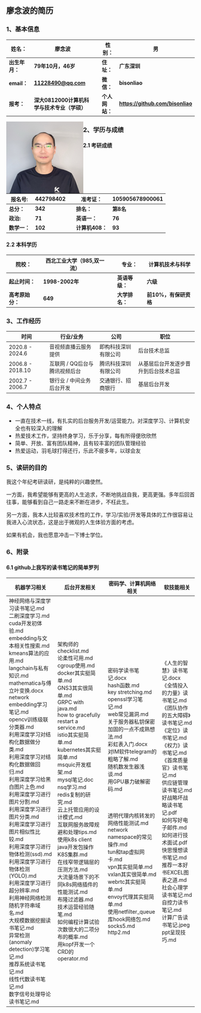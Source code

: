 ## 廖念波的简历

### 1、基本信息

| 姓名：         | 廖念波                                      |      | 性别：         | 男                               |
| -------------- | ------------------------------------------- | ---- | -------------- | -------------------------------- |
| **出生年月：** | **79年10月，46岁**                          |      | **住址：**     | **广东深圳**                     |
| **email：**    | **11228490@qq.com**                         |      | **微信：**     | **bisonliao**                    |
| **报考：**     | **深大0812000计算机科学与技术专业（学硕）** |      | **个人网站：** | **https://github.com/bisonliao** |



<img src="img/bison.png" alt="image-20250228110145713" style="zoom:25%;" align="left" />





### 2、学历与成绩

#### 2.1 考研成绩

| 报名号:      | 442798402 |      | 准考证：        | 105905678900061 |
| ------------ | --------- | ---- | --------------- | --------------- |
| **总分：**   | **342**   |      | **排名：**      | **第8名**       |
| **政治:**    | **71**    |      | **英语一：**    | **76**          |
| **数学一：** | **102**   |      | **计算机408：** | **93**          |

#### 2.2 本科学历

| 院校：           | 西北工业大学（985,双一流） |      | 专业：         | 计算机技术与科学      |
| ---------------- | -------------------------- | ---- | -------------- | --------------------- |
| **起止时间：**   | **1998-2002年**            |      | **英语等级：** | **六级**              |
| **高考原始分：** | **649**                    |      | **大学排名：** | **前10%，有保研资格** |



### 3、工作经历

| 时间             | 行业/业务                     | 公司                 | 职位                                 |
| ---------------- | ----------------------------- | -------------------- | ------------------------------------ |
| 2020.8 - 2024.6  | 音视频直播云服务提供          | 即构科技深圳有限公司 | 后台技术总监                         |
| 2006.8 - 2018.10 | 互联网 / QQ后台与腾讯视频后台 | 腾讯科技深圳有限公司 | 从基层后台开发逐步晋升到后台技术总监 |
| 2002.7 - 2006.7  | 银行业 / 中间业务后台开发     | 交通银行、招商银行   | 基层后台开发                         |



### 4、个人特点

- 一直在技术一线，有扎实的后台服务开发/运营能力。对深度学习、计算机安全也有较深入的理解
- 热爱技术工作，坚持终身学习，乐于分享，每有所得便欣欣然
- 简单、开放、富有团队精神，且有较丰富的团队管理经验
- 热爱运动，羽毛球打得还行，乐此不疲多年，以球会友



### 5、读研的目的

我这个年纪考研读研，是纯粹的兴趣使然。

一方面，我希望能够有更高的人生追求，不断地挑战自我，更高更强。多年后回首往事，能够看到自己一路走来不断在进步，不枉此生。

另一方面，我本人比较喜欢技术性的工作，学习/实验/开发等具体的工作很容易让我进入心流状态，这是出于微观的人生体验方面的考虑。

如果有机会，我也愿意冲击一下博士学位。



### 6、附录

#### 6.1  github上我写的读书笔记的简单罗列

| 机器学习相关                                                 | 后台开发相关                                                 | 密码学、计算机网络相关                                       | 软技能相关                                                   |
| ------------------------------------------------------------ | ------------------------------------------------------------ | ------------------------------------------------------------ | ------------------------------------------------------------ |
| 神经网络与深度学习读书笔记.md<br/>二刷深度学习.md<br/>cuda开发初体验.md<br/>embedding与文本相关性搜索.md<br/>kmeans算法的应用.md<br/>langchain与私有知识.md<br/>mathematica与傅立叶变换.docx<br/>network embedding学习笔记.md<br/>opencv训练级联分类器.md<br/>利用深度学习对结构化数据做分类.md<br/>利用深度学习对结构化数据做回归.md<br/>利用深度学习给黑白图片上色.md<br/>利用深度学习进行图片分割.md<br/>利用深度学习进行图片分类.md<br/>利用深度学习进行图片相似性比较.md<br/>利用深度学习进行物体检测(ssd).md<br/>利用深度学习进行物体检测(YOLO).md<br/>利用深度学习进行超分辨率.md<br/>利用神经网络检测随机字符串域名.md<br/>大规模数据挖掘读书笔记.md<br/>异常检测(anomaly detection)学习笔记.md<br/>推荐系统读书笔记.md<br/>线性代数读书笔记.md<br/>数字信号处理导论读书笔记.md | 架构师的checklist.md<br/>论柔性可用.md<br/>cgroup使用.md<br/>docker其实挺简单.md<br/>GNS3其实很简单.md<br/>GRPC with java.md<br/>how to gracefully restart a service.md<br/>istio其实挺简单.md<br/>kubernetes其实挺简单.md<br/>msquic开发框架.md<br/>mysql笔记.doc<br/>nsq学习.md<br/>redis复制的研究.md<br/>云上托管应用的设计模式.md<br/>互联网服务故障规避和处理tips.md<br/>使用k8s client java开发包操作K8S集群.md<br/>在线窄带逻辑层的压测方法.md<br/>大流量场景下的不同k8s网络插件的性能测试.md<br/>布隆过滤器.md<br/>技术运营经验随笔.md<br/>如何编程计算试验次数很大的二项分布的概率.md<br/>用kopf开发一个CRD的operator.md | 密码学读书笔记.docx<br/>hash函数.md<br/>key stretching.md<br/>openssl学习笔记.md<br/>web常见漏洞.md<br/>关于服务器私钥保密加固的一点不成熟想法.md<br/>彩虹表入门.docx<br/>对IM软件telegram的粗略了解.md<br/>随机数发生器浅谈.md<br/>用GPU暴力破解密码.md<br/><br/><br/><br/>透明代理内核转发的网络性能测试.md<br/>network namespace的常见操作.md<br/>tun和tap虚拟网卡.md<br/>vpn其实挺简单.md<br/>vxlan其实很简单.md<br/>webrtc其实挺简单.md<br/>envoy代理其实挺简单.md<br/>使用netfilter_queue库hook网络包.md<br/>socks5.md<br/>http2.md | 《人生的智慧》读书笔记.docx<br/>《全情投入的力量》读书笔记.md<br/>《团队协作的五大障碍》读书笔记.md<br/>《定位》读书笔记.md<br/>《权力》读书笔记.md<br/>《首席质量官》读书笔记.md<br/>供应链管理读书笔记.md<br/>好战略坏战略读书笔记.pdf<br/>如何写好电子邮件.md<br/>如何进行技术面试.pdf<br/>快思慢想读书笔记.md<br/>推荐一本好书EXCEL图表之道.md<br/>社会心理学读书笔记.md<br/>自控力读书笔记.md<br/>计算广告读书笔记.jpeg<br/>ppt呈现技巧.md |











